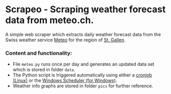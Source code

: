 # Scrapeo - Scraping weather forecast data from meteo.ch.


A simple web scraper which extracts daily weather forecast data from the Swiss weather service [Meteo](https://meteo.ch) for the region of [St. Gallen](https://meteo.ch/index.php?pid=29).


### Content and functionality:

- File `meteo.py` runs once per day and generates an updated data set which is
stored in folder `data`. 
- The Python script is triggered automatically using 
either a [cronjob (Linux)](https://amannj.github.io/blog/2021/01/05/cronjobs) or
the [Windows Scheduler (for Windows)](https://amannj.github.io/blog/2020/12/16/windows-scheduler).
- Weather info graphs are stored in folder `pics` for further reference.